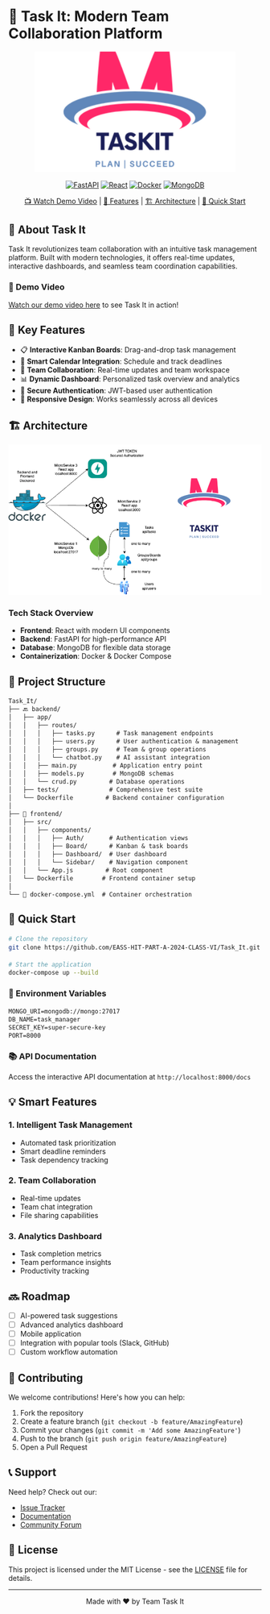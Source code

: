 # 🚀 Task It: Modern Team Collaboration Platform

<p align="center">
  <img src="./frontend/public/Task It.png" width="400" alt="Task It Logo">
</p>

<div align="center">
  
  [![FastAPI](https://img.shields.io/badge/FastAPI-%23009688.svg?style=for-the-badge&logo=fastapi&logoColor=white)](https://fastapi.tiangolo.com/)
  [![React](https://img.shields.io/badge/React-%2361DAFB.svg?style=for-the-badge&logo=react&logoColor=black)](https://reactjs.org/)
  [![Docker](https://img.shields.io/badge/Docker-%230db7ed.svg?style=for-the-badge&logo=docker&logoColor=white)](https://www.docker.com/)
  [![MongoDB](https://img.shields.io/badge/MongoDB-%2347A248.svg?style=for-the-badge&logo=mongodb&logoColor=white)](https://www.mongodb.com/)

  [📺 Watch Demo Video](#demo-video) | [🎯 Features](#-key-features) | [🏗️ Architecture](#-architecture) | [🚀 Quick Start](#-quick-start)
  
</div>

## 🌟 About Task It

Task It revolutionizes team collaboration with an intuitive task management platform. Built with modern technologies, it offers real-time updates, interactive dashboards, and seamless team coordination capabilities.

### 🎥 Demo Video
[Watch our demo video here](#) to see Task It in action!

## 🎯 Key Features

- 📋 **Interactive Kanban Boards**: Drag-and-drop task management
- 📅 **Smart Calendar Integration**: Schedule and track deadlines
- 👥 **Team Collaboration**: Real-time updates and team workspace
- 📊 **Dynamic Dashboard**: Personalized task overview and analytics
- 🔐 **Secure Authentication**: JWT-based user authentication
- 📱 **Responsive Design**: Works seamlessly across all devices

## 🏗️ Architecture

<p align="center">
  <img src="/TaskItArcheitecture.png" width="800" alt="Task It Architecture">
</p>

### Tech Stack Overview
- **Frontend**: React with modern UI components
- **Backend**: FastAPI for high-performance API
- **Database**: MongoDB for flexible data storage
- **Containerization**: Docker & Docker Compose

## 📁 Project Structure

```plaintext
Task_It/
├── 🔙 backend/
│   ├── app/
│   │   ├── routes/
│   │   │   ├── tasks.py      # Task management endpoints
│   │   │   ├── users.py      # User authentication & management
│   │   │   ├── groups.py     # Team & group operations
│   │   │   └── chatbot.py    # AI assistant integration
│   │   ├── main.py          # Application entry point
│   │   ├── models.py        # MongoDB schemas
│   │   └── crud.py         # Database operations
│   ├── tests/              # Comprehensive test suite
│   └── Dockerfile         # Backend container configuration
│
├── 🎨 frontend/
│   ├── src/
│   │   ├── components/
│   │   │   ├── Auth/       # Authentication views
│   │   │   ├── Board/      # Kanban & task boards
│   │   │   ├── Dashboard/  # User dashboard
│   │   │   └── Sidebar/    # Navigation component
│   │   └── App.js         # Root component
│   └── Dockerfile        # Frontend container setup
│
└── 🐳 docker-compose.yml  # Container orchestration
```

## 🚀 Quick Start

```bash
# Clone the repository
git clone https://github.com/EASS-HIT-PART-A-2024-CLASS-VI/Task_It.git

# Start the application
docker-compose up --build
```

### 🔑 Environment Variables
```env
MONGO_URI=mongodb://mongo:27017
DB_NAME=task_manager
SECRET_KEY=super-secure-key
PORT=8000
```

### 📚 API Documentation
Access the interactive API documentation at `http://localhost:8000/docs`

## 💡 Smart Features

### 1. Intelligent Task Management
- Automated task prioritization
- Smart deadline reminders
- Task dependency tracking

### 2. Team Collaboration
- Real-time updates
- Team chat integration
- File sharing capabilities

### 3. Analytics Dashboard
- Task completion metrics
- Team performance insights
- Productivity tracking

## 🔜 Roadmap

- [ ] AI-powered task suggestions
- [ ] Advanced analytics dashboard
- [ ] Mobile application
- [ ] Integration with popular tools (Slack, GitHub)
- [ ] Custom workflow automation

## 🤝 Contributing

We welcome contributions! Here's how you can help:

1. Fork the repository
2. Create a feature branch (`git checkout -b feature/AmazingFeature`)
3. Commit your changes (`git commit -m 'Add some AmazingFeature'`)
4. Push to the branch (`git push origin feature/AmazingFeature`)
5. Open a Pull Request

## 📞 Support

Need help? Check out our:
- [Issue Tracker](https://github.com/EASS-HIT-PART-A-2024-CLASS-VI/Task_It/issues)
- [Documentation](#)
- [Community Forum](#)

## 📜 License

This project is licensed under the MIT License - see the [LICENSE](LICENSE) file for details.

---

<p align="center">Made with ❤️ by Team Task It</p>